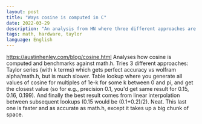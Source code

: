 ```yaml
---
layout: post
title: "Ways cosine is computed in C"
date: 2022-03-29
description: "An analysis from HN where three different approaches are tried for computing cosine"
tags: math, hardware, taylor
language: English
---
```

<https://austinhenley.com/blog/cosine.html> 
Analyses how cosine is computed and benchmarks against math.h. Tries 3 different approaches: Taylor series (with k terms) which gets perfect accuracy vs wolfram alpha/math.h, but is much slower. Table lookup where you generate all values of cosine for multiples of 1e-k for some k between 0 and pi, and get the closest value (so for e.g., precision 0.1, you'd get same result for 0.15, 0.16, 0.199). And finally the best result comes from linear interpolation between subsequent lookups (0.15 would be (0.1+0.2)/2). Neat. This last one is faster and as accurate as math.h, except it takes up a big chunk of space.
